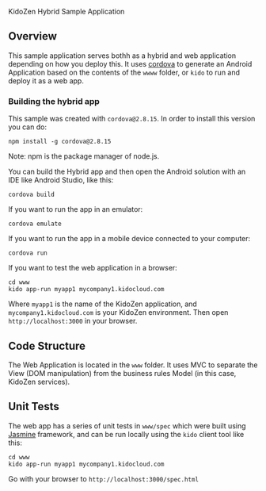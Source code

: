 KidoZen Hybrid Sample Application

## Overview

This sample application serves bothh as a hybrid and web application depending on how you deploy this. It uses [cordova](http://cordova.apache.org/) to generate an Android Application based on the contents of the `wwww` folder, or `kido` to run and deploy it as a web app.

### Building the hybrid app

This sample was created with `cordova@2.8.15`. In order to install this version you can do:

	npm install -g cordova@2.8.15

Note: npm is the package manager of node.js.

You can build the Hybrid app and then open the Android solution with an IDE like Android Studio, like this:

	cordova build

If you want to run the app in an emulator:

	cordova emulate

If you want to run the app in a mobile device connected to your computer:

	cordova run

If you want to test the web application in a browser:

	cd www
	kido app-run myapp1 mycompany1.kidocloud.com

Where `myapp1` is the name of the KidoZen application, and `mycompany1.kidocloud.com` is your KidoZen environment. Then open `http://localhost:3000` in your browser.

## Code Structure

The Web Application is located in the `www` folder. It uses MVC to separate the View (DOM manipulation) from the business rules Model (in this case, KidoZen services).

## Unit Tests

The web app has a series of unit tests in `www/spec` which were built using [Jasmine](http://pivotal.github.io/jasmine/) framework, and can be run locally using the `kido` client tool like this:

	cd www
	kido app-run myapp1 mycompany1.kidocloud.com

Go with your browser to `http://localhost:3000/spec.html`